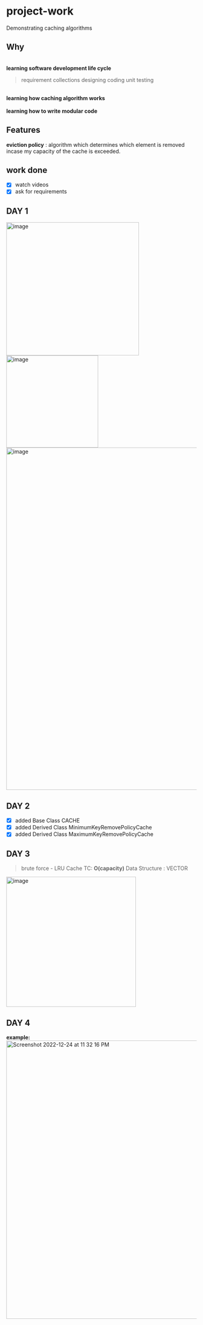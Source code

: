 # project-work
Demonstrating caching algorithms

## Why

<br> **learning software development life cycle** </br>
  > requirement collections
  > designing
  > coding
  > unit testing
  
<br> **learning how caching algorithm works** </br>
<br> **learning how to write modular code** </br>

## Features

**eviction policy** : algorithm which determines which element is removed incase my capacity of the cache is exceeded.

## work done

- [x] watch videos
- [x] ask for requirements

## DAY 1

<img width="351" alt="image" src="https://user-images.githubusercontent.com/69424250/207519263-f89dac34-8764-4761-ba81-e8b5438cb7e8.png"> <img width="243" alt="image" src="https://user-images.githubusercontent.com/69424250/207519329-18b74796-c43f-43a7-a5bb-10d47286f3ec.png">
<img width="903" alt="image" src="https://user-images.githubusercontent.com/69424250/207519589-2ce21453-cadc-428d-ad5e-a36bea523d94.png">


## DAY 2

- [x] added Base Class CACHE
- [x] added Derived Class MinimumKeyRemovePolicyCache
- [x] added Derived Class MaximumKeyRemovePolicyCache

## DAY 3

> brute force - LRU Cache
> TC: **O(capacity)**
> Data Structure : VECTOR

<img width="343" alt="image" src="https://user-images.githubusercontent.com/69424250/208149079-fdf9c0a9-8fa3-4651-a67c-2bbcbc28636d.png">

## DAY 4

**example:**
<img width="734" alt="Screenshot 2022-12-24 at 11 32 16 PM" src="https://user-images.githubusercontent.com/69424250/209446959-fea1952a-dcba-46bc-8141-c8a967e2da59.png">


